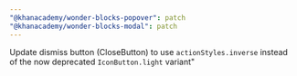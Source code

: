 ```yaml
---
"@khanacademy/wonder-blocks-popover": patch
"@khanacademy/wonder-blocks-modal": patch
---
```


Update dismiss button (CloseButton) to use `actionStyles.inverse` instead of the now deprecated `IconButton.light` variant"
